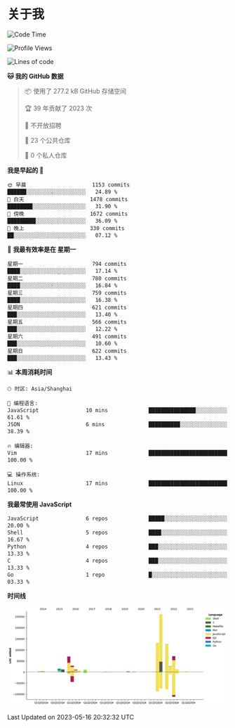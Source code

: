 # 关于我

<!--START_SECTION:waka-->
![Code Time](http://img.shields.io/badge/Code%20Time-746%20hrs%2034%20mins-blue)

![Profile Views](http://img.shields.io/badge/%E4%B8%AA%E4%BA%BA%E8%B5%84%E6%96%99%E8%A7%82%E7%9C%8B%E6%AC%A1%E6%95%B0-5-blue)

![Lines of code](https://img.shields.io/badge/%E4%BB%8E%E3%80%8CHello%20World%E3%80%8D%E8%B5%B7%E6%88%91%E5%B7%B2%E7%BB%8F%E5%86%99%E4%BA%86-792.9%20thousand%20%E8%A1%8C%E4%BB%A3%E7%A0%81-blue)

**🐱 我的 GitHub 数据** 

> 📦  使用了 277.2 kB GitHub 存储空间 
 > 
> 🏆 39 年贡献了 2023 次
 > 
> 🚫 不开放招聘
 > 
> 📜 23 个公共仓库 
 > 
> 🔑 0 个私人仓库 
 > 
**我是早起的 🐤** 

```text
🌞 早晨                     1153 commits        ██████░░░░░░░░░░░░░░░░░░░   24.89 % 
🌆 白天                     1478 commits        ████████░░░░░░░░░░░░░░░░░   31.90 % 
🌃 傍晚                     1672 commits        █████████░░░░░░░░░░░░░░░░   36.09 % 
🌙 晚上                     330 commits         ██░░░░░░░░░░░░░░░░░░░░░░░   07.12 % 
```
📅 **我最有效率是在 星期一** 

```text
星期一                      794 commits         ████░░░░░░░░░░░░░░░░░░░░░   17.14 % 
星期二                      780 commits         ████░░░░░░░░░░░░░░░░░░░░░   16.84 % 
星期三                      759 commits         ████░░░░░░░░░░░░░░░░░░░░░   16.38 % 
星期四                      621 commits         ███░░░░░░░░░░░░░░░░░░░░░░   13.40 % 
星期五                      566 commits         ███░░░░░░░░░░░░░░░░░░░░░░   12.22 % 
星期六                      491 commits         ███░░░░░░░░░░░░░░░░░░░░░░   10.60 % 
星期日                      622 commits         ███░░░░░░░░░░░░░░░░░░░░░░   13.43 % 
```


📊 **本周消耗时间** 

```text
🕑︎ 时区: Asia/Shanghai

💬 编程语言: 
JavaScript               10 mins             ███████████████░░░░░░░░░░   61.61 % 
JSON                     6 mins              ██████████░░░░░░░░░░░░░░░   38.39 % 

🔥 编辑器: 
Vim                      17 mins             █████████████████████████   100.00 % 

💻 操作系统: 
Linux                    17 mins             █████████████████████████   100.00 % 
```

**我最常使用 JavaScript** 

```text
JavaScript               6 repos             █████░░░░░░░░░░░░░░░░░░░░   20.00 % 
Shell                    5 repos             ████░░░░░░░░░░░░░░░░░░░░░   16.67 % 
Python                   4 repos             ███░░░░░░░░░░░░░░░░░░░░░░   13.33 % 
C                        4 repos             ███░░░░░░░░░░░░░░░░░░░░░░   13.33 % 
Go                       1 repo              █░░░░░░░░░░░░░░░░░░░░░░░░   03.33 % 
```



**时间线**

![Lines of Code chart](https://raw.githubusercontent.com/Arondight/Arondight/master/assets/bar_graph.png)


 Last Updated on 2023-05-16 20:32:32 UTC
<!--END_SECTION:waka-->
